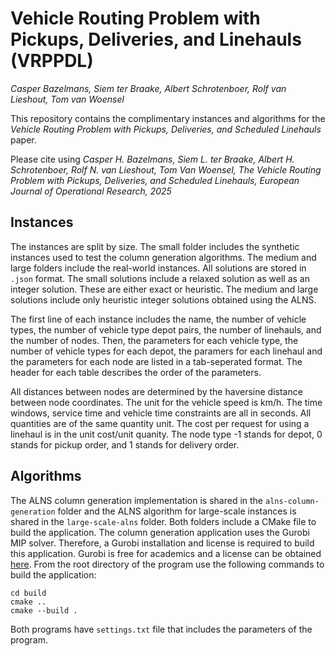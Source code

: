 # Vehicle Routing Problem with Pickups, Deliveries, and Linehauls (VRPPDL)

*Casper Bazelmans, Siem ter Braake, Albert Schrotenboer, Rolf van Lieshout, Tom van Woensel*

This repository contains the complimentary instances and algorithms for the *Vehicle Routing Problem with Pickups, Deliveries, and  Scheduled Linehauls* paper. 

Please cite using *Casper H. Bazelmans, Siem L. ter Braake, Albert H. Schrotenboer, Rolf N. van Lieshout, Tom Van Woensel, The Vehicle Routing Problem with Pickups, Deliveries, and Scheduled Linehauls, European Journal of Operational Research, 2025*

## Instances
The instances are split by size. The small folder includes the synthetic instances used to test the column generation algorithms. The medium and large folders include the real-world instances. All solutions are stored in `.json` format. The small solutions include a relaxed solution as well as an integer solution. These are either exact or heuristic. The medium and large solutions include only heuristic integer solutions obtained using the ALNS.

The first line of each instance includes the name, the number of vehicle types, the number of vehicle type depot pairs, the number of linehauls, and the number of nodes. Then, the parameters for each vehicle type, the number of vehicle types for each depot, the paramers for each linehaul and the parameters for each node are listed in a tab-seperated format. The header for each table describes the order of the parameters.

All distances between nodes are determined by the haversine distance between node coordinates. The unit for the vehicle speed is km/h. The time windows, service time and vehicle time constraints are all in seconds. All quantities are of the same quantity unit. The cost per request for using a linehaul is in the unit cost/unit quanity. The node type -1 stands for depot, 0 stands for pickup order, and 1 stands for delivery order.  

## Algorithms
The ALNS column generation implementation is shared in the `alns-column-generation` folder and the ALNS algorithm for large-scale instances is shared in the `large-scale-alns` folder. Both folders include a CMake file to build the application. The column generation application uses the Gurobi MIP solver. Therefore, a Gurobi installation and license is required to build this application. Gurobi is free for academics and a license can be obtained [here](https://www.gurobi.com/academia/academic-program-and-licenses/). From the root directory of the program use the following commands to build the application:
```
cd build
cmake ..
cmake --build .
```
Both programs have `settings.txt` file that includes the parameters of the program. 



